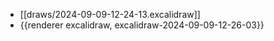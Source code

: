 - [[draws/2024-09-09-12-24-13.excalidraw]]
- {{renderer excalidraw, excalidraw-2024-09-09-12-26-03}}